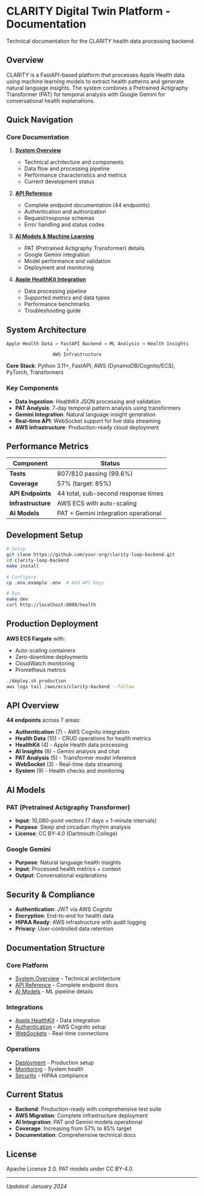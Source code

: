 # CLARITY Digital Twin Platform - Documentation

Technical documentation for the CLARITY health data processing backend.

## Overview

CLARITY is a FastAPI-based platform that processes Apple Health data using machine learning models to extract health patterns and generate natural language insights. The system combines a Pretrained Actigraphy Transformer (PAT) for temporal analysis with Google Gemini for conversational health explanations.

## Quick Navigation

### Core Documentation

1. **[System Overview](01-overview.md)** 
   - Technical architecture and components
   - Data flow and processing pipeline
   - Performance characteristics and metrics
   - Current development status

2. **[API Reference](02-api-reference.md)**
   - Complete endpoint documentation (44 endpoints)
   - Authentication and authorization
   - Request/response schemas
   - Error handling and status codes

3. **[AI Models & Machine Learning](03-ai-models.md)**
   - PAT (Pretrained Actigraphy Transformer) details
   - Google Gemini integration
   - Model performance and validation
   - Deployment and monitoring

4. **[Apple HealthKit Integration](integrations/healthkit.md)**
   - Data processing pipeline
   - Supported metrics and data types
   - Performance benchmarks
   - Troubleshooting guide

## System Architecture

```
Apple Health Data → FastAPI Backend → ML Analysis → Health Insights
                      ↓
                 AWS Infrastructure
```

**Core Stack**: Python 3.11+, FastAPI, AWS (DynamoDB/Cognito/ECS), PyTorch, Transformers

### Key Components
- **Data Ingestion**: HealthKit JSON processing and validation
- **PAT Analysis**: 7-day temporal pattern analysis using transformers
- **Gemini Integration**: Natural language insight generation
- **Real-time API**: WebSocket support for live data streaming
- **AWS Infrastructure**: Production-ready cloud deployment

## Performance Metrics

| Component | Status |
|-----------|--------|
| **Tests** | 807/810 passing (99.6%) |
| **Coverage** | 57% (target: 85%) |
| **API Endpoints** | 44 total, sub-second response times |
| **Infrastructure** | AWS ECS with auto-scaling |
| **AI Models** | PAT + Gemini integration operational |

## Development Setup

```bash
# Setup
git clone https://github.com/your-org/clarity-loop-backend.git
cd clarity-loop-backend
make install

# Configure
cp .env.example .env  # Add API keys

# Run
make dev
curl http://localhost:8000/health
```

## Production Deployment

**AWS ECS Fargate** with:
- Auto-scaling containers
- Zero-downtime deployments
- CloudWatch monitoring
- Prometheus metrics

```bash
./deploy.sh production
aws logs tail /aws/ecs/clarity-backend --follow
```

## API Overview

**44 endpoints** across 7 areas:

- **Authentication** (7) - AWS Cognito integration
- **Health Data** (10) - CRUD operations for health metrics
- **HealthKit** (4) - Apple Health data processing
- **AI Insights** (6) - Gemini analysis and chat
- **PAT Analysis** (5) - Transformer model inference
- **WebSocket** (3) - Real-time data streaming
- **System** (9) - Health checks and monitoring

## AI Models

### PAT (Pretrained Actigraphy Transformer)
- **Input**: 10,080-point vectors (7 days × 1-minute intervals)
- **Purpose**: Sleep and circadian rhythm analysis
- **License**: CC BY-4.0 (Dartmouth College)

### Google Gemini
- **Purpose**: Natural language health insights
- **Input**: Processed health metrics + context
- **Output**: Conversational explanations

## Security & Compliance

- **Authentication**: JWT via AWS Cognito
- **Encryption**: End-to-end for health data
- **HIPAA Ready**: AWS infrastructure with audit logging
- **Privacy**: User-controlled data retention

## Documentation Structure

### Core Platform
- [System Overview](01-overview.md) - Technical architecture
- [API Reference](02-api-reference.md) - Complete endpoint docs
- [AI Models](03-ai-models.md) - ML pipeline details

### Integrations
- [Apple HealthKit](integrations/healthkit.md) - Data integration
- [Authentication](integrations/auth.md) - AWS Cognito setup
- [WebSockets](integrations/websockets.md) - Real-time connections

### Operations
- [Deployment](operations/deployment.md) - Production setup
- [Monitoring](operations/monitoring.md) - System health
- [Security](operations/security.md) - HIPAA compliance

## Current Status

- **Backend**: Production-ready with comprehensive test suite
- **AWS Migration**: Complete infrastructure deployment
- **AI Integration**: PAT and Gemini models operational
- **Coverage**: Increasing from 57% to 85% target
- **Documentation**: Comprehensive technical docs

## License

Apache License 2.0. PAT models under CC BY-4.0.

---

*Updated: January 2024* 